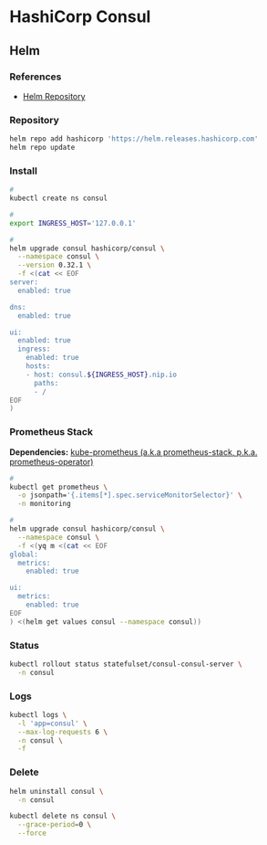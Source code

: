 # HashiCorp Consul

## Helm

### References

- [Helm Repository](https://github.com/hashicorp/consul-helm)

### Repository

```sh
helm repo add hashicorp 'https://helm.releases.hashicorp.com'
helm repo update
```

### Install

```sh
#
kubectl create ns consul

#
export INGRESS_HOST='127.0.0.1'

#
helm upgrade consul hashicorp/consul \
  --namespace consul \
  --version 0.32.1 \
  -f <(cat << EOF
server:
  enabled: true

dns:
  enabled: true

ui:
  enabled: true
  ingress:
    enabled: true
    hosts:
    - host: consul.${INGRESS_HOST}.nip.io
      paths:
      - /
EOF
)
```

### Prometheus Stack

**Dependencies:** [kube-prometheus (a.k.a prometheus-stack, p.k.a. prometheus-operator)](/prometheus/prometheus-stack.md)

```sh
#
kubectl get prometheus \
  -o jsonpath='{.items[*].spec.serviceMonitorSelector}' \
  -n monitoring

#
helm upgrade consul hashicorp/consul \
  --namespace consul \
  -f <(yq m <(cat << EOF
global:
  metrics:
    enabled: true

ui:
  metrics:
    enabled: true
EOF
) <(helm get values consul --namespace consul))
```

### Status

```sh
kubectl rollout status statefulset/consul-consul-server \
  -n consul
```

### Logs

```sh
kubectl logs \
  -l 'app=consul' \
  --max-log-requests 6 \
  -n consul \
  -f
```

### Delete

```sh
helm uninstall consul \
  -n consul

kubectl delete ns consul \
  --grace-period=0 \
  --force
```
